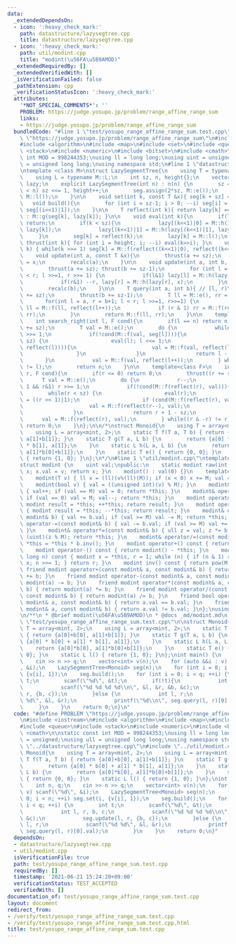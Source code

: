 ```yaml
---
data:
  _extendedDependsOn:
  - icon: ':heavy_check_mark:'
    path: datastructure/lazysegtree.cpp
    title: datastructure/lazysegtree.cpp
  - icon: ':heavy_check_mark:'
    path: util/modint.cpp
    title: "modint(\u56FA\u5B9AMOD)"
  _extendedRequiredBy: []
  _extendedVerifiedWith: []
  _isVerificationFailed: false
  _pathExtension: cpp
  _verificationStatusIcon: ':heavy_check_mark:'
  attributes:
    '*NOT_SPECIAL_COMMENTS*': ''
    PROBLEM: https://judge.yosupo.jp/problem/range_affine_range_sum
    links:
    - https://judge.yosupo.jp/problem/range_affine_range_sum
  bundledCode: "#line 1 \"test/yosupo_range_affine_range_sum.test.cpp\"\n#define PROBLEM\
    \ \"https://judge.yosupo.jp/problem/range_affine_range_sum\"\n#include <iostream>\n\
    #include <algorithm>\n#include <map>\n#include <set>\n#include <queue>\n#include\
    \ <stack>\n#include <numeric>\n#include <bitset>\n#include <cmath>\n\nstatic const\
    \ int MOD = 998244353;\nusing ll = long long;\nusing uint = unsigned;\nusing ull\
    \ = unsigned long long;\nusing namespace std;\n#line 1 \"datastructure/lazysegtree.cpp\"\
    \ntemplate <class M>\nstruct LazySegmentTree{\n    using T = typename M::T;\n\
    \    using L = typename M::L;\n    int sz, n, height{};\n    vector<T> seg; vector<L>\
    \ lazy;\n    explicit LazySegmentTree(int n) : n(n) {\n        sz = 1; while(sz\
    \ < n) sz <<= 1, height++;\n        seg.assign(2*sz, M::e());\n        lazy.assign(2*sz,\
    \ M::l());\n    }\n\n    void set(int k, const T &x){ seg[k + sz] = x; }\n\n \
    \   void build(){\n        for (int i = sz-1; i > 0; --i) seg[i] = M::f(seg[i<<1],\
    \ seg[(i<<1)|1]);\n    }\n\n    T reflect(int k){ return lazy[k] == M::l() ? seg[k]\
    \ : M::g(seg[k], lazy[k]); }\n\n    void eval(int k){\n        if(lazy[k] == M::l())\
    \ return;\n        if(k < sz){\n            lazy[(k<<1)|0] = M::h(lazy[(k<<1)|0],\
    \ lazy[k]);\n            lazy[(k<<1)|1] = M::h(lazy[(k<<1)|1], lazy[k]);\n   \
    \     }\n        seg[k] = reflect(k);\n        lazy[k] = M::l();\n    }\n    void\
    \ thrust(int k){ for (int i = height; i; --i) eval(k>>i); }\n    void recalc(int\
    \ k) { while(k >>= 1) seg[k] = M::f(reflect((k<<1)|0), reflect((k<<1)|1));}\n\n\
    \    void update(int a, const T &x){\n        thrust(a += sz);\n        seg[a]\
    \ = x;\n        recalc(a);\n    }\n\n    void update(int a, int b, const L &x){\n\
    \        thrust(a += sz); thrust(b += sz-1);\n        for (int l = a, r = b+1;l\
    \ < r; l >>=1, r >>= 1) {\n            if(l&1) lazy[l] = M::h(lazy[l], x), l++;\n\
    \            if(r&1) --r, lazy[r] = M::h(lazy[r], x);\n        }\n        recalc(a);\n\
    \        recalc(b);\n    }\n\n    T query(int a, int b){ // [l, r)\n        thrust(a\
    \ += sz);\n        thrust(b += sz-1);\n        T ll = M::e(), rr = M::e();\n \
    \       for(int l = a, r = b+1; l < r; l >>=1, r>>=1) {\n            if (l & 1)\
    \ ll = M::f(ll, reflect(l++));\n            if (r & 1) rr = M::f(reflect(--r),\
    \ rr);\n        }\n        return M::f(ll, rr);\n    }\n\n    template<class F>\n\
    \    int search_right(int l, F cond){\n        if(l == n) return n;\n        thrust(l\
    \ += sz);\n        T val = M::e();\n        do {\n            while(!(l&1)) l\
    \ >>= 1;\n            if(!cond(M::f(val, seg[l]))){\n                while(l <\
    \ sz) {\n                    eval(l); l <<= 1;\n                    if (cond(M::f(val,\
    \ reflect(l)))){\n                        val = M::f(val, reflect(l++));\n   \
    \                 }\n                }\n                return l - sz;\n     \
    \       }\n            val = M::f(val, reflect(l++));\n        } while((l & -l)\
    \ != l);\n        return n;\n    }\n\n    template<class F>\n    int search_left(int\
    \ r, F cond){\n        if(r <= 0) return 0;\n        thrust((r += sz)-1);\n  \
    \      T val = M::e();\n        do {\n            r--;\n            while(r >\
    \ 1 && r&1) r >>= 1;\n            if(!cond(M::f(reflect(r), val))){\n        \
    \        while(r < sz) {\n                    eval(r);\n                    r\
    \ = ((r << 1)|1);\n                    if (cond(M::f(reflect(r), val))){\n   \
    \                     val = M::f(reflect(r--), val);\n                    }\n\
    \                }\n                return r + 1 - sz;\n            }\n      \
    \      val = M::f(reflect(r), val);\n        } while((r & -r) != r);\n       \
    \ return 0;\n    }\n};\n\n/*\nstruct Monoid{\n    using T = array<mint, 2>;\n\
    \    using L = array<mint, 2>;\n    static T f(T a, T b) { return {a[0]+b[0],\
    \ a[1]+b[1]}; }\n    static T g(T a, L b) {\n        return {a[0] * b[0] + a[1]\
    \ * b[1], a[1]};\n    }\n    static L h(L a, L b) {\n        return {a[0]*b[0],\
    \ a[1]*b[0]+b[1]};\n    }\n    static T e() { return {0, 0}; }\n    static L l()\
    \ { return {1, 0}; }\n};\n*/\n#line 1 \"util/modint.cpp\"\ntemplate <uint M>\n\
    struct modint {\n    uint val;\npublic:\n    static modint raw(int v) { modint\
    \ x; x.val = v; return x; }\n    modint() : val(0) {}\n    template <class T>\n\
    \    modint(T v) { ll x = (ll)(v%(ll)(M)); if (x < 0) x += M; val = uint(x); }\n\
    \    modint(bool v) { val = ((unsigned int)(v) % M); }\n    modint& operator++()\
    \ { val++; if (val == M) val = 0; return *this; }\n    modint& operator--() {\
    \ if (val == 0) val = M; val--; return *this; }\n    modint operator++(int) {\
    \ modint result = *this; ++*this; return result; }\n    modint operator--(int)\
    \ { modint result = *this; --*this; return result; }\n    modint& operator+=(const\
    \ modint& b) { val += b.val; if (val >= M) val -= M; return *this; }\n    modint&\
    \ operator-=(const modint& b) { val -= b.val; if (val >= M) val += M; return *this;\
    \ }\n    modint& operator*=(const modint& b) { ull z = val; z *= b.val; val =\
    \ (uint)(z % M); return *this; }\n    modint& operator/=(const modint& b) { return\
    \ *this = *this * b.inv(); }\n    modint operator+() const { return *this; }\n\
    \    modint operator-() const { return modint() - *this; }\n    modint pow(long\
    \ long n) const { modint x = *this, r = 1; while (n) { if (n & 1) r *= x; x *=\
    \ x; n >>= 1; } return r; }\n    modint inv() const { return pow(M-2); }\n   \
    \ friend modint operator+(const modint& a, const modint& b) { return modint(a)\
    \ += b; }\n    friend modint operator-(const modint& a, const modint& b) { return\
    \ modint(a) -= b; }\n    friend modint operator*(const modint& a, const modint&\
    \ b) { return modint(a) *= b; }\n    friend modint operator/(const modint& a,\
    \ const modint& b) { return modint(a) /= b; }\n    friend bool operator==(const\
    \ modint& a, const modint& b) { return a.val == b.val; }\n    friend bool operator!=(const\
    \ modint& a, const modint& b) { return a.val != b.val; }\n};\nusing mint = modint<MOD>;\n\
    \n/**\n * @brief modint(\u56FA\u5B9AMOD)\n * @docs _md/modint.md\n */\n#line 19\
    \ \"test/yosupo_range_affine_range_sum.test.cpp\"\n\nstruct Monoid{\n    using\
    \ T = array<mint, 2>;\n    using L = array<mint, 2>;\n    static T f(T a, T b)\
    \ { return {a[0]+b[0], a[1]+b[1]}; }\n    static T g(T a, L b) {\n        return\
    \ {a[0] * b[0] + a[1] * b[1], a[1]};\n    }\n    static L h(L a, L b) {\n    \
    \    return {a[0]*b[0], a[1]*b[0]+b[1]};\n    }\n    static T e() { return {0,\
    \ 0}; }\n    static L l() { return {1, 0}; }\n};\nint main() {\n    int n, q;\n\
    \    cin >> n >> q;\n    vector<int> v(n);\n    for (auto &&i : v) scanf(\"%d\"\
    , &i);\n    LazySegmentTree<Monoid> seg(n);\n    for (int i = 0; i < n; ++i) seg.set(i,\
    \ {v[i], 1});\n    seg.build();\n    for (int i = 0; i < q; ++i) {\n        int\
    \ t;\n        scanf(\"%d\", &t);\n        if(!t){\n            int l, r, b, c;\n\
    \            scanf(\"%d %d %d %d\\n\", &l, &r, &b, &c);\n            seg.update(l,\
    \ r, {b, c});\n        }else {\n            int l, r;\n            scanf(\"%d\
    \ %d\", &l, &r);\n            printf(\"%d\\n\", seg.query(l, r)[0].val);\n   \
    \     }\n    }\n    return 0;\n}\n"
  code: "#define PROBLEM \"https://judge.yosupo.jp/problem/range_affine_range_sum\"\
    \n#include <iostream>\n#include <algorithm>\n#include <map>\n#include <set>\n\
    #include <queue>\n#include <stack>\n#include <numeric>\n#include <bitset>\n#include\
    \ <cmath>\n\nstatic const int MOD = 998244353;\nusing ll = long long;\nusing uint\
    \ = unsigned;\nusing ull = unsigned long long;\nusing namespace std;\n#include\
    \ \"../datastructure/lazysegtree.cpp\"\n#include \"../util/modint.cpp\"\n\nstruct\
    \ Monoid{\n    using T = array<mint, 2>;\n    using L = array<mint, 2>;\n    static\
    \ T f(T a, T b) { return {a[0]+b[0], a[1]+b[1]}; }\n    static T g(T a, L b) {\n\
    \        return {a[0] * b[0] + a[1] * b[1], a[1]};\n    }\n    static L h(L a,\
    \ L b) {\n        return {a[0]*b[0], a[1]*b[0]+b[1]};\n    }\n    static T e()\
    \ { return {0, 0}; }\n    static L l() { return {1, 0}; }\n};\nint main() {\n\
    \    int n, q;\n    cin >> n >> q;\n    vector<int> v(n);\n    for (auto &&i :\
    \ v) scanf(\"%d\", &i);\n    LazySegmentTree<Monoid> seg(n);\n    for (int i =\
    \ 0; i < n; ++i) seg.set(i, {v[i], 1});\n    seg.build();\n    for (int i = 0;\
    \ i < q; ++i) {\n        int t;\n        scanf(\"%d\", &t);\n        if(!t){\n\
    \            int l, r, b, c;\n            scanf(\"%d %d %d %d\\n\", &l, &r, &b,\
    \ &c);\n            seg.update(l, r, {b, c});\n        }else {\n            int\
    \ l, r;\n            scanf(\"%d %d\", &l, &r);\n            printf(\"%d\\n\",\
    \ seg.query(l, r)[0].val);\n        }\n    }\n    return 0;\n}"
  dependsOn:
  - datastructure/lazysegtree.cpp
  - util/modint.cpp
  isVerificationFile: true
  path: test/yosupo_range_affine_range_sum.test.cpp
  requiredBy: []
  timestamp: '2021-06-21 15:24:20+09:00'
  verificationStatus: TEST_ACCEPTED
  verifiedWith: []
documentation_of: test/yosupo_range_affine_range_sum.test.cpp
layout: document
redirect_from:
- /verify/test/yosupo_range_affine_range_sum.test.cpp
- /verify/test/yosupo_range_affine_range_sum.test.cpp.html
title: test/yosupo_range_affine_range_sum.test.cpp
---
```

